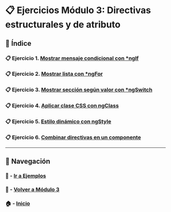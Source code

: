 # 📋 Ejercicios Módulo 3: Directivas estructurales y de atributo

## 📌 Índice

### 📋 Ejercicio 1. [Mostrar mensaje condicional con *ngIf](./Enunciados/Ejercicio_1.md)
### 📋 Ejercicio 2. [Mostrar lista con *ngFor](./Enunciados/Ejercicio_2.md)
### 📋 Ejercicio 3. [Mostrar sección según valor con *ngSwitch](./Enunciados/Ejercicio_3.md)
### 📋 Ejercicio 4. [Aplicar clase CSS con ngClass](./Enunciados/Ejercicio_4.md)
### 📋 Ejercicio 5. [Estilo dinámico con ngStyle](./Enunciados/Ejercicio_5.md)
### 📋 Ejercicio 6. [Combinar directivas en un componente](./Enunciados/Ejercicio_6.md)

---

## 🔁 Navegación

### 🧪 - [Ir a Ejemplos](../Ejemplos/README.md)

### 📘 - [Volver a Módulo 3](../Modulo_3.md)

### 🏠 - [Inicio](../../README.md)

